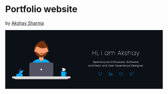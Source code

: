 # Portfolio website

by  <a href="https://github.com/akshay2211" rel="akshay2211">Akshay Sharma</a>

 <a href="https://akshay2211.github.io/" rel="akshay2211">![](img/banner_dark.png)</a>
